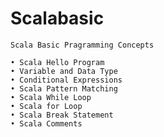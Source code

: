 # Scalabasic

    Scala Basic Pragramming Concepts

    • Scala Hello Program
    • Variable and Data Type
    • Conditional Expressions
    • Scala Pattern Matching
    • Scala While Loop
    • Scala for Loop
    • Scala Break Statement
    • Scala Comments

